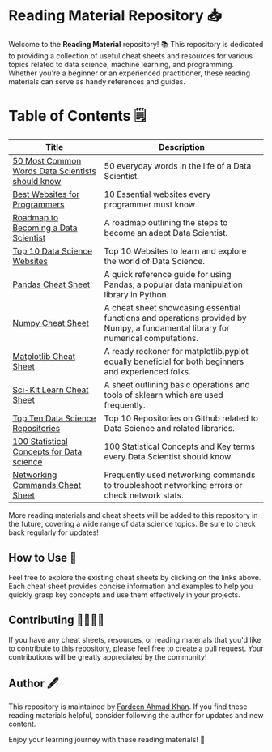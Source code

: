 # Reading Material Repository 📥

Welcome to the **Reading Material** repository! 📚 This repository is dedicated to providing a collection of useful cheat sheets and resources for various topics related to data science, machine learning, and programming. Whether you're a beginner or an experienced practitioner, these reading materials can serve as handy references and guides.

# Table of Contents 🗒️

| Title                                          | Description                                            |
|------------------------------------------------|--------------------------------------------------------|
| [50 Most Common Words Data Scientists should know](50%20words%20for%20Data%20Scientists.md)                 | 50 everyday words in the life of a Data Scientist.    |
| [Best Websites for Programmers](Best%20Websites%20for%20Programmers.md)                                   | 10 Essential websites every programmer must know.      |
| [Roadmap to Becoming a Data Scientist](Data%20Science%20Roadmap.md)                                      | A roadmap outlining the steps to become an adept Data Scientist. |
| [Top 10 Data Science Websites](Data%20Science%20Websites.md)                                            | Top 10 Websites to learn and explore the world of Data Science. |
| [Pandas Cheat Sheet](Pandas%20Cheatsheet.md)                                                            | A quick reference guide for using Pandas, a popular data manipulation library in Python. |
| [Numpy Cheat Sheet](Numpy%20Cheatsheet.md)                                                              | A cheat sheet showcasing essential functions and operations provided by Numpy, a fundamental library for numerical computations. |
| [Matplotlib Cheat Sheet](Matplotlib%20Cheatsheet.md)                                                    | A ready reckoner for matplotlib.pyplot equally beneficial for both beginners and experienced folks. |
| [Sci-Kit Learn Cheat Sheet](Scikit%20Learn%20Cheatsheet.md)                                              | A sheet outlining basic operations and tools of sklearn which are used frequently. |
| [Top Ten Data Science Repositories](Top%20Ten%20Data%20Science%20Repositories.md)                       | Top 10 Repositories on Github related to Data Science and related libraries. |
| [100 Statistical Concepts for Data science](Stats%20Concepts.md)                                          | 100 Statistical Concepts and Key terms every Data Scientist should know. |
| [Networking Commands Cheat Sheet](Networking%20Commands.md)                                              | Frequently used networking commands to troubleshoot networking errors or check network stats. |

More reading materials and cheat sheets will be added to this repository in the future, covering a wide range of data science topics. Be sure to check back regularly for updates!

## How to Use 🧰

Feel free to explore the existing cheat sheets by clicking on the links above. Each cheat sheet provides concise information and examples to help you quickly grasp key concepts and use them effectively in your projects.

## Contributing 🙋‍♀️🙋‍♂️

If you have any cheat sheets, resources, or reading materials that you'd like to contribute to this repository, please feel free to create a pull request. Your contributions will be greatly appreciated by the community!

## Author 🖋️

This repository is maintained by [Fardeen Ahmad Khan](https://github.com/I-Fardeen). If you find these reading materials helpful, consider following the author for updates and new content.

Enjoy your learning journey with these reading materials! 🚀
